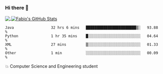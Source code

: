 ### Hi there 👋
<a href="https://github.com/fabiovincenzi/fabiovincenzi">
  <img align="center" src="https://github-readme-stats.vercel.app/api/top-langs/?username=fabiovincenzi&title_color=ffffff&text_color=c9cacc&icon_color=2bbc8a&bg_color=1d1f21&langs_count=3" />
</a>
<a href="https://github.com/fabiovincenzi/fabiovincenzi">
  <img align="center" src="https://github-readme-stats.vercel.app/api?username=fabiovincenzi&show_icons=true&line_height=27&count_private=true&title_color=ffffff&text_color=c9cacc&icon_color=2bbc8a&bg_color=1d1f21" alt="Fabio's GitHub Stats" />
</a>
<!--START_SECTION:waka-->

```text
Java                 32 hrs 6 mins   ███████████████████████▒░   93.88 %
Python               1 hr 35 mins    █░░░░░░░░░░░░░░░░░░░░░░░░   04.64 %
XML                  27 mins         ▒░░░░░░░░░░░░░░░░░░░░░░░░   01.33 %
Other                1 min           ░░░░░░░░░░░░░░░░░░░░░░░░░   00.09 %
```

<!--END_SECTION:waka-->

:boom: Computer Science and Engineering student
